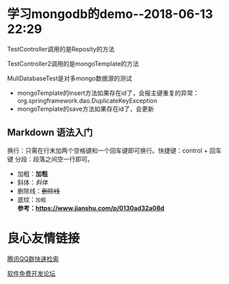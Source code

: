 # 学习mongodb的demo--2018-06-13 22:29  
TestController调用的是Reposity的方法

TestController2调用的是mongoTemplate的方法  

MuliDatabaseTest是对多mongo数据源的测试  

* mongoTemplate的insert方法如果存在id了，会报主键重复的异常：org.springframework.dao.DuplicateKeyException
* mongoTemplate的save方法如果存在id了，会更新

## Markdown 语法入门
换行：只需在行末加两个空格键和一个回车键即可换行。快捷键：control + 回车键
分段：段落之间空一行即可。
* 加粗：**加粗**
* 斜体：*斜体*
* 删除线：~~删除线~~
* 底纹：`加粗`  
**参考：https://www.jianshu.com/p/0130ad32a08d**



 # 良心友情链接

[腾讯QQ群快速检索](http://u.720life.cn/s/8cf73f7c)

[软件免费开发论坛](http://u.720life.cn/s/bbb01dc0)